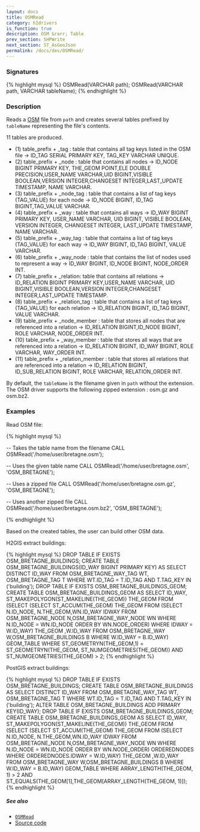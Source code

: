 ```yaml
---
layout: docs
title: OSMRead
category: h2drivers
is_function: true
description: OSM &rarr; Table
prev_section: SHPWrite
next_section: ST_AsGeoJson
permalink: /docs/dev/OSMRead/
---
```


### Signatures

{% highlight mysql %}
OSMRead(VARCHAR path);
OSMRead(VARCHAR path, VARCHAR tableName);
{% endhighlight %}

### Description

Reads a [OSM][wiki] file from `path` and creates several tables prefixed by `tableName` representing the file's contents.

11 tables are produced.

 * (1) table_prefix + _tag : table that contains all tag keys listed in the OSM file -> ID_TAG SERIAL PRIMARY KEY, TAG_KEY VARCHAR UNIQUE.
 * (2) table_prefix + _node : table that contains all nodes -> ID_NODE BIGINT PRIMARY KEY, THE_GEOM POINT,ELE DOUBLE PRECISION,USER_NAME VARCHAR,UID BIGINT,VISIBLE BOOLEAN,VERSION INTEGER,CHANGESET INTEGER,LAST_UPDATE TIMESTAMP, NAME VARCHAR.
 * (3) table_prefix + _node_tag : table that contains a list of tag keys (TAG_VALUE) for each node -> ID_NODE BIGINT, ID_TAG BIGINT,TAG_VALUE VARCHAR.
 * (4) table_prefix + _way : table that contains all ways -> ID_WAY BIGINT PRIMARY KEY, USER_NAME VARCHAR, UID BIGINT, VISIBLE BOOLEAN, VERSION INTEGER, CHANGESET INTEGER, LAST_UPDATE TIMESTAMP, NAME VARCHAR.
 * (5) table_prefix + _way_tag : table that contains a list of tag keys (TAG_VALUE) for each way -> ID_WAY BIGINT, ID_TAG BIGINT, VALUE VARCHAR.
 * (6) table_prefix + _way_node : table that contains the list of nodes used to represent a way -> ID_WAY BIGINT, ID_NODE BIGINT, NODE_ORDER INT.
 * (7) table_prefix + _relation: table that contains all relations -> ID_RELATION BIGINT PRIMARY KEY,USER_NAME VARCHAR, UID BIGINT,VISIBLE BOOLEAN,VERSION INTEGER,CHANGESET INTEGER,LAST_UPDATE TIMESTAMP.
 * (8) table_prefix + _relation_tag : table that contains a list of tag keys (TAG_VALUE) for each relation -> ID_RELATION BIGINT, ID_TAG BIGINT, VALUE VARCHAR.
 * (9) table_prefix + _node_member : table that stores all nodes that are referenced into a relation -> ID_RELATION BIGINT,ID_NODE BIGINT, ROLE VARCHAR, NODE_ORDER INT.
 * (10) table_prefix + _way_member : table that stores all ways that are referenced into a relation -> ID_RELATION BIGINT, ID_WAY BIGINT, ROLE VARCHAR, WAY_ORDER INT.
 * (11) table_prefix + _relation_member : table that stores all relations that are referenced into a relation -> ID_RELATION BIGINT, ID_SUB_RELATION BIGINT, ROLE VARCHAR, RELATION_ORDER INT.

By default, the `tableName` is the filename given in `path` without the extension.
The OSM driver supports the following zipped extension : osm.gz and osm.bz2.

### Examples

Read OSM file:

{% highlight mysql %}

-- Takes the table name from the filename
CALL OSMRead('/home/user/bretagne.osm');

-- Uses the given table name
CALL OSMRead('/home/user/bretagne.osm', 'OSM_BRETAGNE');

-- Uses a zipped file
CALL OSMRead('/home/user/bretagne.osm.gz', 'OSM_BRETAGNE');

-- Uses another zipped file
CALL OSMRead('/home/user/bretagne.osm.bz2', 'OSM_BRETAGNE');

{% endhighlight %}

Based on the created tables, the user can build other OSM data. 

H2GIS extract buildings:

{% highlight mysql %}
DROP TABLE IF EXISTS OSM_BRETAGNE_BUILDINGS;
CREATE TABLE OSM_BRETAGNE_BUILDINGS(ID_WAY BIGINT PRIMARY KEY) AS SELECT DISTINCT ID_WAY FROM OSM_BRETAGNE_WAY_TAG WT, OSM_BRETAGNE_TAG T WHERE WT.ID_TAG = T.ID_TAG AND T.TAG_KEY IN ('building');
DROP TABLE IF EXISTS OSM_BRETAGNE_BUILDINGS_GEOM;
CREATE TABLE OSM_BRETAGNE_BUILDINGS_GEOM AS SELECT ID_WAY, ST_MAKEPOLYGON(ST_MAKELINE(THE_GEOM)) THE_GEOM FROM (SELECT (SELECT ST_ACCUM(THE_GEOM) THE_GEOM FROM (SELECT N.ID_NODE, N.THE_GEOM,WN.ID_WAY IDWAY FROM OSM_BRETAGNE_NODE N,OSM_BRETAGNE_WAY_NODE WN WHERE N.ID_NODE = WN.ID_NODE ORDER BY WN.NODE_ORDER) WHERE  IDWAY = W.ID_WAY) THE_GEOM ,W.ID_WAY FROM OSM_BRETAGNE_WAY W,OSM_BRETAGNE_BUILDINGS B WHERE W.ID_WAY = B.ID_WAY) GEOM_TABLE WHERE ST_GEOMETRYN(THE_GEOM,1) = ST_GEOMETRYN(THE_GEOM, ST_NUMGEOMETRIES(THE_GEOM)) AND ST_NUMGEOMETRIES(THE_GEOM) > 2;
{% endhighlight %}

PostGIS extract buildings:

{% highlight mysql %}
DROP TABLE IF EXISTS OSM_BRETAGNE_BUILDINGS;
CREATE TABLE OSM_BRETAGNE_BUILDINGS AS SELECT DISTINCT ID_WAY FROM OSM_BRETAGNE_WAY_TAG WT, OSM_BRETAGNE_TAG T WHERE WT.ID_TAG = T.ID_TAG AND T.TAG_KEY IN ('building');
ALTER TABLE OSM_BRETAGNE_BUILDINGS ADD PRIMARY KEY(ID_WAY);
DROP TABLE IF EXISTS OSM_BRETAGNE_BUILDINGS_GEOM;
CREATE TABLE OSM_BRETAGNE_BUILDINGS_GEOM AS SELECT ID_WAY,
ST_MAKEPOLYGON(ST_MAKELINE(THE_GEOM)) THE_GEOM FROM (SELECT (SELECT ST_ACCUM(THE_GEOM) THE_GEOM FROM
 (SELECT N.ID_NODE, N.THE_GEOM,WN.ID_WAY IDWAY FROM OSM_BRETAGNE_NODE N,OSM_BRETAGNE_WAY_NODE WN WHERE N.ID_NODE = WN.ID_NODE ORDER BY WN.NODE_ORDER)  ORDEREDNODES WHERE  ORDEREDNODES.IDWAY = W.ID_WAY) THE_GEOM ,W.ID_WAY FROM OSM_BRETAGNE_WAY W,OSM_BRETAGNE_BUILDINGS B WHERE W.ID_WAY = B.ID_WAY) GEOM_TABLE WHERE ARRAY_LENGTH(THE_GEOM, 1) > 2 AND ST_EQUALS(THE_GEOM[1],THE_GEOM[ARRAY_LENGTH(THE_GEOM, 1)]);
{% endhighlight %}

##### See also

* [`OSMRead`](../OSMRead)
* <a href="https://github.com/irstv/H2GIS/blob/master/h2drivers/src/main/java/org/h2gis/drivers/osm/OSMRead.java" target="_blank">Source code</a>

[wiki]: http://wiki.openstreetmap.org/wiki/OSM_XML

